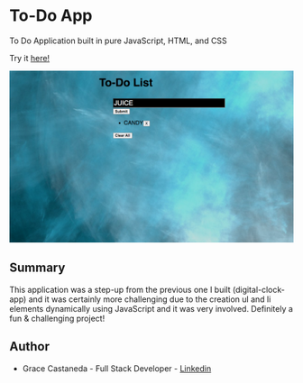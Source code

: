 # To-Do App

To Do Application built in pure JavaScript, HTML, and CSS

Try it [here!](https://gracii.github.io/To-Do-App/)

![alt text](https://github.com/Gracii/To-Do-App/blob/master/images/grace-to-do-app.png)

## Summary

This application was a step-up from the previous one I built (digital-clock-app) and it was certainly more challenging due to the creation ul and li elements dynamically using JavaScript and it was very involved. Definitely a fun & challenging project!

## Author

- Grace Castaneda - Full Stack Developer - [Linkedin](https://www.linkedin.com/in/castanedagrace/)
